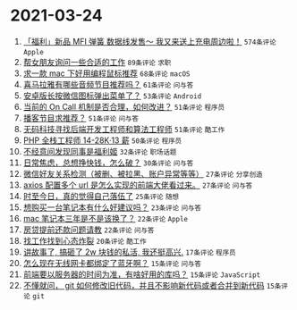 # 2021-03-24

1. [「福利」新品 MFI 弹簧 数据线发售～ 我又来送上充电周边啦！](https://www.v2ex.com/t/764624) `574条评论` `Apple`
1. [帮女朋友询问一些合适的工作](https://www.v2ex.com/t/764478) `89条评论` `求职`
1. [求一款 mac 下好用编程鼠标推荐](https://www.v2ex.com/t/764509) `68条评论` `macOS`
1. [喜马拉雅有哪些音频节目推荐吗？](https://www.v2ex.com/t/764483) `61条评论` `问与答`
1. [安卓版长按微信图标弹出菜单了？](https://www.v2ex.com/t/764504) `53条评论` `Android`
1. [当前的 On Call 机制是否合理，如何改进？](https://www.v2ex.com/t/764466) `51条评论` `程序员`
1. [播客节目求推荐？](https://www.v2ex.com/t/764522) `51条评论` `问与答`
1. [无码科技寻找后端开发工程师和算法工程师](https://www.v2ex.com/t/764662) `51条评论` `酷工作`
1. [PHP 全栈工程师 14-28K·13 薪](https://www.v2ex.com/t/764601) `50条评论` `程序员`
1. [不经意间发现同事是福利姬](https://www.v2ex.com/t/764724) `32条评论` `职场话题`
1. [日常焦虑，总想挣快钱，怎么破？](https://www.v2ex.com/t/764652) `30条评论` `问与答`
1. [微信好友关系检测（被删、被拉黑、账户异常等等）](https://www.v2ex.com/t/764563) `27条评论` `分享创造`
1. [axios 配置多个 url 是怎么实现的前端大佬看过来。](https://www.v2ex.com/t/764524) `27条评论` `问与答`
1. [时至今日，真的觉得自己落伍了](https://www.v2ex.com/t/764683) `25条评论` `随想`
1. [想购买一台笔记本有什么好建议吗？](https://www.v2ex.com/t/764465) `23条评论` `问与答`
1. [mac 笔记本三年是不是该换了？](https://www.v2ex.com/t/764696) `22条评论` `Apple`
1. [房贷提前还款问题请教](https://www.v2ex.com/t/764658) `22条评论` `问与答`
1. [找工作找到心态炸裂](https://www.v2ex.com/t/764726) `20条评论` `酷工作`
1. [讲故事了, 搞砸了 2w 块钱的私活, 我还挺高兴.](https://www.v2ex.com/t/764686) `17条评论` `程序员`
1. [怎么现在无线网卡都绑定了蓝牙啊？](https://www.v2ex.com/t/764700) `15条评论` `问与答`
1. [前端要以服务器的时间为准，有啥好用的库吗？](https://www.v2ex.com/t/764592) `15条评论` `JavaScript`
1. [不懂就问， git 如何修改旧代码，并且不影响新代码或者合并到新代码](https://www.v2ex.com/t/764574) `15条评论` `git`
